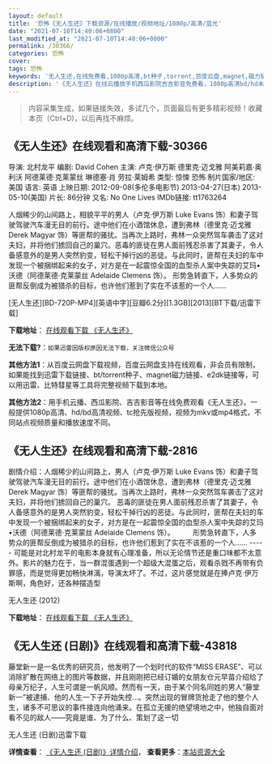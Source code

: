 ```yaml
---
layout: default
title: '恐怖《无人生还》下载资源/在线播放/视频地址/1080p/高清/蓝光'
date: "2021-07-10T14:40:06+0800"
last_modified_at: "2021-07-10T14:40:06+0800"
permalink: /30366/
categories: 恐怖
cover:
tags: 恐怖
keywords: '无人生还,在线免费看,1080p高清,bt种子,torrent,百度云盘,magnet,磁力链,迅雷下载资源'
description: '《无人生还》在线云播放手机西瓜影院吉吉影音免费看，1080p高清bd/hd未删减完整版和tc抢先枪版，mkv/mp4格式，附带bt/torrent种子、magnet/磁力链、百度云盘、网盘资源迅雷下载链接'
---
```


>内容采集生成，如果链接失效，多试几个，页面最后有更多精彩视频！收藏本页（Ctrl+D)，以后再找不麻烦。


## 《无人生还》在线观看和高清下载-30366

导演: 北村龙平 编剧: David Cohen 主演: 卢克·伊万斯 德里克·迈戈雅 阿美莉嘉·奥利沃 阿德莱德·克莱蒙丝 琳德塞·肖 劳拉·莱姆希 类型: 惊悚 恐怖 制片国家/地区: 美国 语言: 英语 上映日期: 2012-09-08(多伦多电影节) 2013-04-27(日本) 2013-05-10(美国) 片长: 86分钟 又名: No One Lives IMDb链接: tt1763264

人烟稀少的山间路上，相貌平平的男人（卢克·伊万斯 Luke Evans 饰）和妻子驾驶驾驶汽车漫无目的前行。途中他们在小酒馆休息，遭到弗林（德里克·迈戈雅 Derek Magyar 饰）等匪帮的骚扰。当再次上路时，弗林一众突然驾车袭击了这对夫妇，并将他们掳回自己的巢穴。恶毒的匪徒在男人面前残忍杀害了其妻子，令人备感意外的是男人突然豹变，轻松干掉行凶的恶徒。与此同时，匪帮在夫妇的车中发现一个被捆绑起来的女子，对方是在一起震惊全国的血型杀人案中失踪的艾玛•沃德（阿德莱德·克莱蒙丝 Adelaide Clemens 饰）。 形势急转直下，人多势众的匪帮反倒成为被猎杀的目标，也许他们惹到了实在不该惹的一个人……


[无人生还][BD-720P-MP4][英语中字][豆瓣6.2分][1.3GB][2013][BT下载/迅雷下载]

**下载地址**： [在线观看下载 《无人生还》](https://www.btdx8.com/torrent/no_one_lives_2012.html) 


**无法下载?**：`如果迅雷因版权原因无法下载，关注微信公众号 `

**其他方法1**：从百度云网盘下载视频，百度云网盘支持在线观看，非会员有限制，如果能找到迅雷下载链接、bt/torrent种子、magnet磁力链接、e2dk链接等，可以用迅雷、比特彗星等工具将完整视频下载到本地。

**其他方法2**：用手机云播、西瓜影院、吉吉影音等在线免费观看《无人生还》，一般提供1080p高清、hd/bd高清视频、tc抢先版视频，视频为mkv或mp4格式，不同站点视频质量和播放速度不同。


## 《无人生还》在线观看和高清下载-2816

剧情介绍：人烟稀少的山间路上，男人（卢克·伊万斯 Luke Evans 饰）和妻子驾驶驾驶汽车漫无目的前行。途中他们在小酒馆休息，遭到弗林（德里克·迈戈雅 Derek Magyar 饰）等匪帮的骚扰。当再次上路时，弗林一众突然驾车袭击了这对夫妇，并将他们掳回自己的巢穴。 恶毒的匪徒在男人面前残忍杀害了其妻子，令人备感意外的是男人突然豹变，轻松干掉行凶的恶徒。与此同时，匪帮在夫妇的车中发现一个被捆绑起来的女子，对方是在一起震惊全国的血型杀人案中失踪的艾玛•沃德（阿德莱德·克莱蒙丝 Adelaide Clemens 饰）。  　　形势急转直下，人多势众的匪帮反倒成为被猎杀的目标，也许他们惹到了实在不该惹的一个人…… ----- 可能是对北村龙平的电影本身就有心理准备，所以无论情节还是重口味都不太意外。影片的魅力在于，当一群混蛋遇到一个超级大混蛋之后，观看杀戮不再带有负罪感，而是觉得更加畅快淋漓，导演太坏了。不过，这片感觉就是在捧卢克·伊万斯啊，角色好，还各种摆造型


无人生还 (2012)

**下载地址**： [在线观看下载 《无人生还》](https://www.btbtdy.me/btdy/dy5895.html) 


## 《无人生还 (日剧)》在线观看和高清下载-43818

藤堂新一是一名优秀的研究员，他发明了一个划时代的软件“MISS·ERASE”、可以消除扩散在网络上的图片等数据，并且刚刚把已经订婚的女朋友仓元早苗介绍给了母亲万纪子，人生可谓是一帆风顺。然而有一天，由于某个同名同姓的男人“藤堂新一”被逮捕、他的人生一下子开始失控…。突然出现的冒牌货抢走了他的整个人生，诸多不可思议的事件接连向他涌来。在孤立无援的绝望境地之中，他独自面对看不见的敌人——究竟是谁、为了什么、策划了这一切


无人生还 (日剧)迅雷下载

**详情查看**： [《无人生还 (日剧)》详情介绍](/movie/43818/)， **查看更多**：[本站资源大全](/movie/t/all/)

